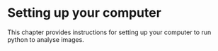# Setting up your computer

This chapter provides instructions for setting up your computer to run python to analyse images.